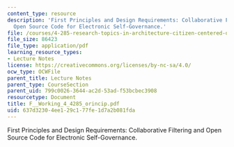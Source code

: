 ```yaml
---
content_type: resource
description: 'First Principles and Design Requirements: Collaborative Filtering and
  Open Source Code for Electronic Self-Governance.'
file: /courses/4-285-research-topics-in-architecture-citizen-centered-design-of-open-governance-systems-fall-2002/637d32304ee129c177fe1d7a2b081fda_F__Working_4_4285_orincip.pdf
file_size: 86423
file_type: application/pdf
learning_resource_types:
- Lecture Notes
license: https://creativecommons.org/licenses/by-nc-sa/4.0/
ocw_type: OCWFile
parent_title: Lecture Notes
parent_type: CourseSection
parent_uid: 799c0026-3644-ac2d-53ad-f53bcbec3908
resourcetype: Document
title: F__Working_4_4285_orincip.pdf
uid: 637d3230-4ee1-29c1-77fe-1d7a2b081fda
---
```

First Principles and Design Requirements: Collaborative Filtering and Open Source Code for Electronic Self-Governance.
